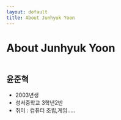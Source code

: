 ```yaml
---
layout: default
title: About Junhyuk Yoon
---
```


<div class="post">
	<h1 class="pageTitle">About Junhyuk Yoon</h1>
	<img src="{{ '/assets/img/touring.jpg' | prepend: site.baseurl }}" alt="">
	<h2>윤준혁</h2>
	<ul>
		<li>2003년생</li>
  		<li>성서중학교 3학년2반</li>
  		<li>취미 : 컴퓨터 조립,게임.....</li>
  	</ul>
</div>
